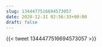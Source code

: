 ```yaml
---
slug: 1344477516694573057
date: 2020-12-31 02:56:33+00:00
draft: false
---
```


{{< tweet 1344477516694573057 >}}
